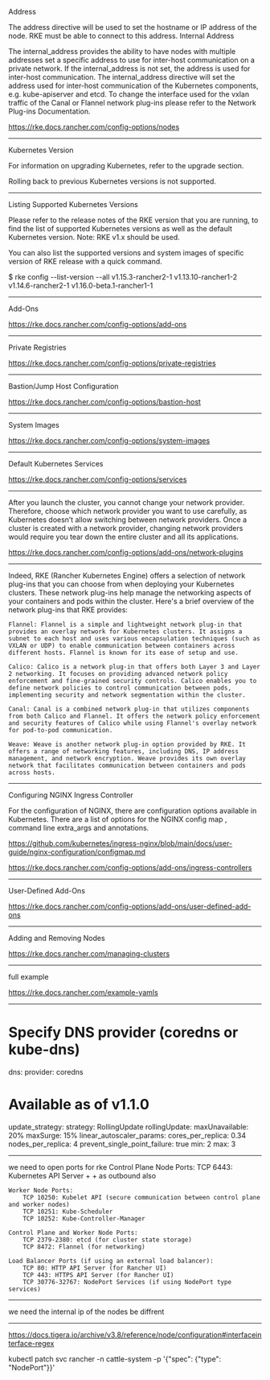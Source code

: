 Address

The address directive will be used to set the hostname or IP address of the node. RKE must be able to connect to this address.
Internal Address

The internal_address provides the ability to have nodes with multiple addresses set a specific address to use for inter-host communication on a private network. If the internal_address is not set, the address is used for inter-host communication. The internal_address directive will set the address used for inter-host communication of the Kubernetes components, e.g. kube-apiserver and etcd. To change the interface used for the vxlan traffic of the Canal or Flannel network plug-ins please refer to the Network Plug-ins Documentation.

https://rke.docs.rancher.com/config-options/nodes


--------------------------------------------------------------

Kubernetes Version

For information on upgrading Kubernetes, refer to the upgrade section.

Rolling back to previous Kubernetes versions is not supported.


--------------------------------------------------------------

Listing Supported Kubernetes Versions

Please refer to the release notes of the RKE version that you are running, to find the list of supported Kubernetes versions as well as the default Kubernetes version. Note: RKE v1.x should be used.

You can also list the supported versions and system images of specific version of RKE release with a quick command.

$ rke config --list-version --all
v1.15.3-rancher2-1
v1.13.10-rancher1-2
v1.14.6-rancher2-1
v1.16.0-beta.1-rancher1-1

--------------------------------------------------------------

Add-Ons


https://rke.docs.rancher.com/config-options/add-ons

--------------------------------------------------------------


Private Registries


https://rke.docs.rancher.com/config-options/private-registries


--------------------------------------------------------------------------------

Bastion/Jump Host Configuration

https://rke.docs.rancher.com/config-options/bastion-host


--------------------------------------------------------------------------------
System Images


https://rke.docs.rancher.com/config-options/system-images

--------------------------------------------------------------------------------
Default Kubernetes Services

https://rke.docs.rancher.com/config-options/services

--------------------------------------------------------------------------------

After you launch the cluster, you cannot change your network provider. Therefore, choose which network provider you want to use carefully, as Kubernetes doesn’t allow switching between network providers. Once a cluster is created with a network provider, changing network providers would require you tear down the entire cluster and all its applications.

https://rke.docs.rancher.com/config-options/add-ons/network-plugins


--------------------------------------------------------------------------------

Indeed, RKE (Rancher Kubernetes Engine) offers a selection of network plug-ins that you can choose from when deploying your Kubernetes clusters. These network plug-ins help manage the networking aspects of your containers and pods within the cluster. Here's a brief overview of the network plug-ins that RKE provides:

    Flannel: Flannel is a simple and lightweight network plug-in that provides an overlay network for Kubernetes clusters. It assigns a subnet to each host and uses various encapsulation techniques (such as VXLAN or UDP) to enable communication between containers across different hosts. Flannel is known for its ease of setup and use.

    Calico: Calico is a network plug-in that offers both Layer 3 and Layer 2 networking. It focuses on providing advanced network policy enforcement and fine-grained security controls. Calico enables you to define network policies to control communication between pods, implementing security and network segmentation within the cluster.

    Canal: Canal is a combined network plug-in that utilizes components from both Calico and Flannel. It offers the network policy enforcement and security features of Calico while using Flannel's overlay network for pod-to-pod communication.

    Weave: Weave is another network plug-in option provided by RKE. It offers a range of networking features, including DNS, IP address management, and network encryption. Weave provides its own overlay network that facilitates communication between containers and pods across hosts.

--------------------------------------------------------------------------------


Configuring NGINX Ingress Controller

For the configuration of NGINX, there are configuration options available in Kubernetes. There are a list of options for the NGINX config map , command line extra_args and annotations.


https://github.com/kubernetes/ingress-nginx/blob/main/docs/user-guide/nginx-configuration/configmap.md

https://rke.docs.rancher.com/config-options/add-ons/ingress-controllers

--------------------------------------------------------------------------------

User-Defined Add-Ons


https://rke.docs.rancher.com/config-options/add-ons/user-defined-add-ons

--------------------------------------------------------------------------------

Adding and Removing Nodes

https://rke.docs.rancher.com/managing-clusters


--------------------------------------------------------------------------------
full example


https://rke.docs.rancher.com/example-yamls


--------------------------------------------------------------------------------

# Specify DNS provider (coredns or kube-dns)
dns:
  provider: coredns
  # Available as of v1.1.0
  update_strategy:
    strategy: RollingUpdate
    rollingUpdate:
      maxUnavailable: 20%
      maxSurge: 15%
  linear_autoscaler_params:
    cores_per_replica: 0.34
    nodes_per_replica: 4
    prevent_single_point_failure: true
    min: 2
    max: 3

--------------------------------------------------------------------------------

we need to open ports for rke
    Control Plane Node Ports:
        TCP 6443: Kubernetes API Server + + as outbound also

    Worker Node Ports:
        TCP 10250: Kubelet API (secure communication between control plane and worker nodes)
        TCP 10251: Kube-Scheduler
        TCP 10252: Kube-Controller-Manager

    Control Plane and Worker Node Ports:
        TCP 2379-2380: etcd (for cluster state storage)
        TCP 8472: Flannel (for networking)

    Load Balancer Ports (if using an external load balancer):
        TCP 80: HTTP API Server (for Rancher UI)
        TCP 443: HTTPS API Server (for Rancher UI)
        TCP 30776-32767: NodePort Services (if using NodePort type services)

--------------------------------------------------------------------------------

we need the internal ip of the nodes be diffrent

--------------------------------------------------------------------------------

https://docs.tigera.io/archive/v3.8/reference/node/configuration#interfaceinterface-regex
























kubectl patch svc rancher -n cattle-system -p '{"spec": {"type": "NodePort"}}'


